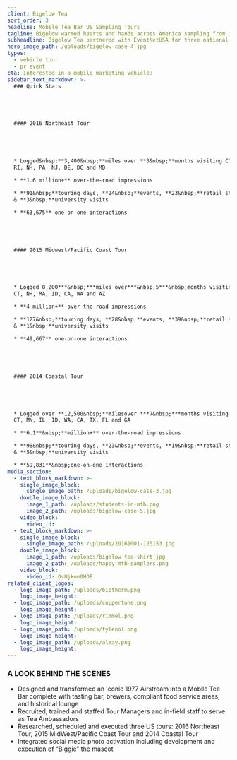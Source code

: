 ```yaml
---
client: Bigelow Tea
sort_order: 3
headline: Mobile Tea Bar US Sampling Tours
tagline: Bigelow warmed hearts and hands across America sampling from its Mobile Tea Bar
subheadline: Bigelow Tea partnered with EventNetUSA for three national sampling tours to deliver tea samples and educate consumers on the rich history of the Bigelow family’s business.
hero_image_path: /uploads/bigelow-case-4.jpg
types:
  - vehicle tour
  - pr event
cta: Interested in a mobile marketing vehicle?
sidebar_text_markdown: >-
  ### Quick Stats





  #### 2016 Northeast Tour





  * Logged&nbsp;**3,400&nbsp;**miles over **3&nbsp;**months visiting CT, NY, MA,
  RI, NH, PA, NJ, DE, DC and MD

  * **1.6 million+** over-the-road impressions

  * **91&nbsp;**touring days, **24&nbsp;**events, **23&nbsp;**retail stops,
  & **3&nbsp;**university visits

  * **63,675** one-on-one interactions





  #### 2015 Midwest/Pacific Coast Tour





  * Logged 8,200***&nbsp;***miles over***&nbsp;5***&nbsp;months visiting NY, NJ,
  CT, NH, MA, ID, CA, WA and AZ

  * **4 million+** over-the-road impressions

  * **127&nbsp;**touring days, **28&nbsp;**events, **39&nbsp;**retail stops,
  & **1&nbsp;**university visits

  * **49,667** one-on-one interactions





  #### 2014 Coastal Tour





  * Logged over **12,500&nbsp;**milesover ***7&nbsp;***months visiting MA, NY,
  CT, MN, IL, ID, WA, CA, TX, FL and GA

  * **6.1**&nbsp;**million+** over-the-road impressions

  * **98&nbsp;**touring days, **23&nbsp;**events, **19&nbsp;**retail stops,
  & **5&nbsp;**university visits

  * **59,831**&nbsp;one-on-one interactions
media_section:
  - text_block_markdown: >-
    single_image_block:
      single_image_path: /uploads/bigelow-case-3.jpg
    double_image_block:
      image_1_path: /uploads/students-in-mtb.png
      image_2_path: /uploads/bigelow-case-5.jpg
    video_block:
      video_id:
  - text_block_markdown: >-
    single_image_block:
      single_image_path: /uploads/20161001-125153.jpg
    double_image_block:
      image_1_path: /uploads/bigelow-tea-shirt.jpg
      image_2_path: /uploads/happy-mtb-samplers.png
    video_block:
      video_id: OvUjkom0HOE
related_client_logos:
  - logo_image_path: /uploads/biotherm.png
    logo_image_height:
  - logo_image_path: /uploads/coppertone.png
    logo_image_height:
  - logo_image_path: /uploads/rimmel.png
    logo_image_height:
  - logo_image_path: /uploads/tylenol.png
    logo_image_height:
  - logo_image_path: /uploads/almay.png
    logo_image_height:
---
```



### A LOOK BEHIND THE SCENES

* Designed and transformed an iconic 1977 Airstream into a Mobile Tea Bar complete with tasting bar, brewers, compliant food service areas, and historical lounge
* Recruited, trained and staffed Tour Managers and in-field staff to serve as Tea Ambassadors
* Researched, scheduled and executed three US tours: 2016 Northeast Tour, 2015 MidWest/Pacific Coast Tour and 2014 Coastal Tour
* Integrated social media photo activation including development and execution of “Biggie” the mascot